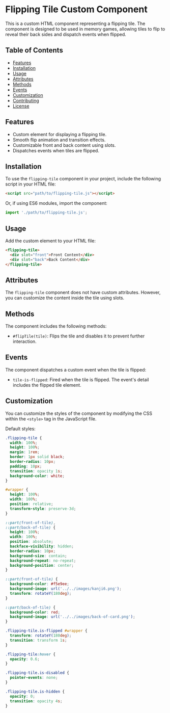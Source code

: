 # Flipping Tile Custom Component

This is a custom HTML component representing a flipping tile. The component is designed to be used in memory games, allowing tiles to flip to reveal their back sides and dispatch events when flipped.

## Table of Contents

- [Features](#features)
- [Installation](#installation)
- [Usage](#usage)
- [Attributes](#attributes)
- [Methods](#methods)
- [Events](#events)
- [Customization](#customization)
- [Contributing](#contributing)
- [License](#license)

## Features

- Custom element for displaying a flipping tile.
- Smooth flip animation and transition effects.
- Customizable front and back content using slots.
- Dispatches events when tiles are flipped.

## Installation

To use the `flipping-tile` component in your project, include the following script in your HTML file:

```html
<script src="path/to/flipping-tile.js"></script>
```

Or, if using ES6 modules, import the component:

```javascript
import './path/to/flipping-tile.js';
```

## Usage

Add the custom element to your HTML file:

```html
<flipping-tile>
  <div slot="front">Front Content</div>
  <div slot="back">Back Content</div>
</flipping-tile>
```

## Attributes

The `flipping-tile` component does not have custom attributes. However, you can customize the content inside the tile using slots.

## Methods

The component includes the following methods:

- `#flipTile(tile)`: Flips the tile and disables it to prevent further interaction.

## Events

The component dispatches a custom event when the tile is flipped:

- `tile-is-flipped`: Fired when the tile is flipped. The event's detail includes the flipped tile element.

## Customization

You can customize the styles of the component by modifying the CSS within the `<style>` tag in the JavaScript file.

Default styles:

```css
.flipping-tile {
  width: 100%;
  height: 100%;
  margin: 1rem;
  border: 1px solid black;
  border-radius: 10px;
  padding: 10px;
  transition: opacity 1s;
  background-color: white;
}

#wrapper {
  height: 100%;
  width: 100%;
  position: relative;
  transform-style: preserve-3d;
}

::part(front-of-tile),
::part(back-of-tile) {
  height: 100%;
  width: 100%;
  position: absolute;
  backface-visibility: hidden;
  border-radius: 10px;
  background-size: contain;
  background-repeat: no-repeat;
  background-position: center;
}

::part(front-of-tile) {
  background-color: #f5e9ee;
  background-image: url('../../images/kanji6.png');
  transform: rotateY(180deg);
}

::part(back-of-tile) {
  background-color: red;
  background-image: url('../../images/back-of-card.png');
}

.flipping-tile.is-flipped #wrapper {
  transform: rotateY(180deg);
  transition: transform 1s;
}

.flipping-tile:hover {
  opacity: 0.6;
}

.flipping-tile.is-disabled {
  pointer-events: none;
}

.flipping-tile.is-hidden {
  opacity: 0;
  transition: opacity 4s;
}
```
